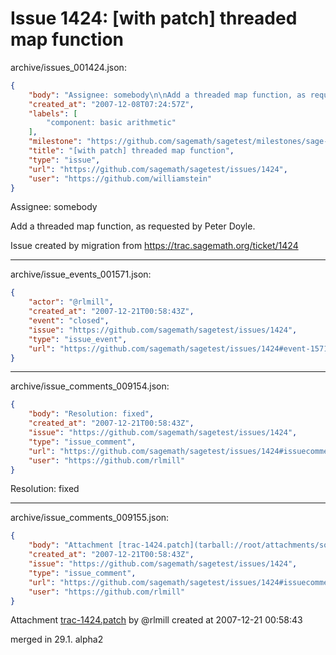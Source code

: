 # Issue 1424: [with patch] threaded map function

archive/issues_001424.json:
```json
{
    "body": "Assignee: somebody\n\nAdd a threaded map function, as requested by Peter Doyle. \n\nIssue created by migration from https://trac.sagemath.org/ticket/1424\n\n",
    "created_at": "2007-12-08T07:24:57Z",
    "labels": [
        "component: basic arithmetic"
    ],
    "milestone": "https://github.com/sagemath/sagetest/milestones/sage-2.9.1",
    "title": "[with patch] threaded map function",
    "type": "issue",
    "url": "https://github.com/sagemath/sagetest/issues/1424",
    "user": "https://github.com/williamstein"
}
```
Assignee: somebody

Add a threaded map function, as requested by Peter Doyle. 

Issue created by migration from https://trac.sagemath.org/ticket/1424





---

archive/issue_events_001571.json:
```json
{
    "actor": "@rlmill",
    "created_at": "2007-12-21T00:58:43Z",
    "event": "closed",
    "issue": "https://github.com/sagemath/sagetest/issues/1424",
    "type": "issue_event",
    "url": "https://github.com/sagemath/sagetest/issues/1424#event-1571"
}
```



---

archive/issue_comments_009154.json:
```json
{
    "body": "Resolution: fixed",
    "created_at": "2007-12-21T00:58:43Z",
    "issue": "https://github.com/sagemath/sagetest/issues/1424",
    "type": "issue_comment",
    "url": "https://github.com/sagemath/sagetest/issues/1424#issuecomment-9154",
    "user": "https://github.com/rlmill"
}
```

Resolution: fixed



---

archive/issue_comments_009155.json:
```json
{
    "body": "Attachment [trac-1424.patch](tarball://root/attachments/some-uuid/ticket1424/trac-1424.patch) by @rlmill created at 2007-12-21 00:58:43\n\nmerged in 29.1. alpha2",
    "created_at": "2007-12-21T00:58:43Z",
    "issue": "https://github.com/sagemath/sagetest/issues/1424",
    "type": "issue_comment",
    "url": "https://github.com/sagemath/sagetest/issues/1424#issuecomment-9155",
    "user": "https://github.com/rlmill"
}
```

Attachment [trac-1424.patch](tarball://root/attachments/some-uuid/ticket1424/trac-1424.patch) by @rlmill created at 2007-12-21 00:58:43

merged in 29.1. alpha2
